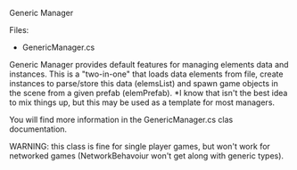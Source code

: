 Generic Manager

Files:
+ GenericManager.cs


Generic Manager provides default features for managing elements data and instances.
This is a "two-in-one" that loads data elements from file, create instances to parse/store this data (elemsList) and spawn game objects in the scene from a given prefab (elemPrefab). *I know that isn't the best idea to mix things up, but this may be used as a template for most managers.

You will find more information in the GenericManager.cs clas documentation.

WARNING: this class is fine for single player games, but won't work for networked games (NetworkBehavoiur won't get along with generic types).